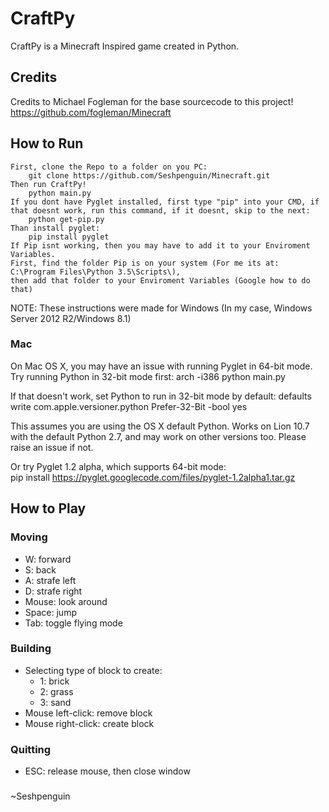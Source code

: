 # CraftPy

CraftPy is a Minecraft Inspired game created in Python.


## Credits
Credits to Michael Fogleman for the base sourcecode to this project!
https://github.com/fogleman/Minecraft

## How to Run

	First, clone the Repo to a folder on you PC:
		git clone https://github.com/Seshpenguin/Minecraft.git
	Then run CraftPy!
		python main.py
	If you dont have Pyglet installed, first type "pip" into your CMD, if that doesnt work, run this command, if it doesnt, skip to the next:
		python get-pip.py
	Than install pyglet:
		pip install pyglet
	If Pip isnt working, then you may have to add it to your Enviroment Variables.
	First, find the folder Pip is on your system (For me its at: C:\Program Files\Python 3.5\Scripts\),
	then add that folder to your Enviroment Variables (Google how to do that)
NOTE: These instructions were made for Windows (In my case, Windows Server 2012 R2/Windows 8.1)

### Mac

On Mac OS X, you may have an issue with running Pyglet in 64-bit mode. Try running Python in 32-bit mode first:
    arch -i386 python main.py

If that doesn't work, set Python to run in 32-bit mode by default:
    defaults write com.apple.versioner.python Prefer-32-Bit -bool yes 
	
This assumes you are using the OS X default Python.  Works on Lion 10.7 with the default Python 2.7, and may work on other versions too.  Please raise an issue if not.
  
Or try Pyglet 1.2 alpha, which supports 64-bit mode:  
    pip install https://pyglet.googlecode.com/files/pyglet-1.2alpha1.tar.gz 

## How to Play

### Moving

- W: forward
- S: back
- A: strafe left
- D: strafe right
- Mouse: look around
- Space: jump
- Tab: toggle flying mode

### Building

- Selecting type of block to create:
    - 1: brick
    - 2: grass
    - 3: sand
- Mouse left-click: remove block
- Mouse right-click: create block

### Quitting

- ESC: release mouse, then close window


###
~Seshpenguin